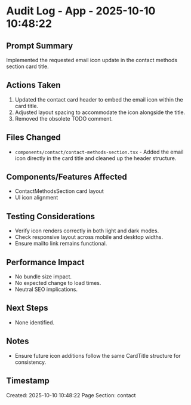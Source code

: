 # Audit Log - App - 2025-10-10 10:48:22

## Prompt Summary

Implemented the requested email icon update in the contact methods section card title.

## Actions Taken

1. Updated the contact card header to embed the email icon within the card title.
2. Adjusted layout spacing to accommodate the icon alongside the title.
3. Removed the obsolete TODO comment.

## Files Changed

- `components/contact/contact-methods-section.tsx` - Added the email icon directly in the card title and cleaned up the header structure.

## Components/Features Affected

- ContactMethodsSection card layout
- UI icon alignment

## Testing Considerations

- Verify icon renders correctly in both light and dark modes.
- Check responsive layout across mobile and desktop widths.
- Ensure mailto link remains functional.

## Performance Impact

- No bundle size impact.
- No expected change to load times.
- Neutral SEO implications.

## Next Steps

- None identified.

## Notes

- Ensure future icon additions follow the same CardTitle structure for consistency.

## Timestamp

Created: 2025-10-10 10:48:22
Page Section: contact
